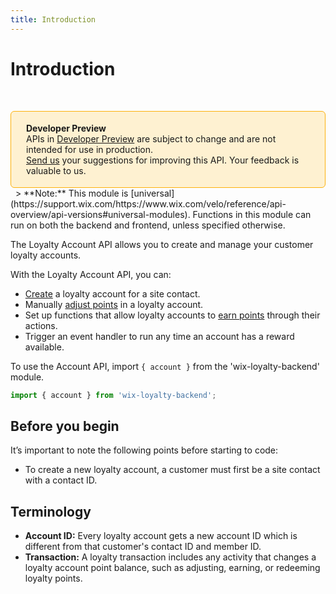 ```yaml
---
title: Introduction
---
```


# Introduction
&nbsp;

<div style="background-color: #FEF1D1; padding: 18px 24px; border-radius: 6px; border: 1px solid #FDB10C; box-sizing: border-box; display: inline-block">
    <b>Developer Preview</b>
    <br/>
    <span>APIs in <a href="https://www.wix.com/velo/reference/api-overview/developer-preview">Developer Preview</a> are subject to change and are not intended for use in production.<br/><a href="mailto:velo-preview-feedback@wix.com">Send us</a> your suggestions for improving this API. Your feedback is valuable to us.</span>
</div>  
&nbsp;
> **Note:** This module is [universal](https://support.wix.com/https://www.wix.com/velo/reference/api-overview/api-versions#universal-modules). Functions in this module can run on both the backend and frontend, unless specified otherwise.  

The Loyalty Account API allows you to create and manage your customer loyalty accounts.

With the Loyalty Account API, you can:
- [Create](wix-loyalty-backend/account/createaccount) a loyalty account for a site contact.
- Manually [adjust points](wix-loyalty-backend/account/adjustpoints) in a loyalty account.
- Set up functions that allow loyalty accounts to [earn points](wix-loyalty-backend/account/earnpoints) through their actions.
- Trigger an event handler to run any time an account has a reward available.

To use the Account API, import `{ account }` from the 'wix-loyalty-backend' module. 

```javascript
import { account } from 'wix-loyalty-backend';
```

## Before you begin

It’s important to note the following points before starting to code:
- To create a new loyalty account, a customer must first be a site contact with a contact ID.

## Terminology

- **Account ID:** Every loyalty account gets a new account ID which is different from that customer's contact ID and member ID.
- **Transaction:** A loyalty transaction includes any activity that changes a loyalty account point balance, such as adjusting, earning, or redeeming loyalty points.
